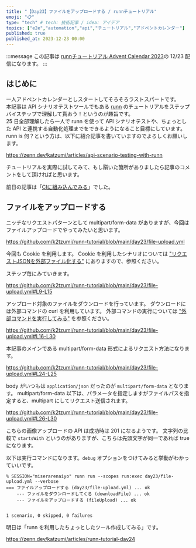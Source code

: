 ```yaml
---
title: "【Day23】ファイルをアップロードする / runnチュートリアル"
emoji: "📋"
type: "tech" # tech: 技術記事 / idea: アイデア
topics: ["e2e","automation","api","チュートリアル","アドベントカレンダー"]
published: true
published_at: 2023-12-23 00:00
---
```


:::message
この記事は [runnチュートリアル Advent Calendar 2023](https://qiita.com/advent-calendar/2023/runn-tutorial)の 12/23 配信になります。
:::

## はじめに

一人アドベントカレンダーとしスタートしてそろそろラストスパートです。  
本記事は API シナリオテストツールでもある [runn](https://github.com/k1LoW/runn) のチュートリアルをステップバイステップで理解して貰おう！というのが趣旨です。  
25 日全部理解したら一人で runn を使って API シナリオテストや、ちょっとした API と連携する自動化処理までをできるようになること目標にしています。  
runn is 何？という方は、以下に紹介記事を書いていますのでよろしくお願いします。

https://zenn.dev/katzumi/articles/api-scenario-testing-with-runn

チュートリアルを実際に試してみて、もし躓いた箇所がありましたら記事のコメントをして頂ければと思います。

前日の記事は「[CIに組み込んでみる](https://zenn.dev/katzumi/articles/runn-tutorial-day22)」でした。

## ファイルをアップロードする

ニッチなリクエストパターンとして multipart/form-data がありますが、今回はファイルアップロードでやってみたいと思います。

https://github.com/k2tzumi/runn-tutorial/blob/main/day23/file-upload.yml

今回も Cookie を利用します。
Cookie を利用したシナリオについては ["リクエストJSONを外部ファイル化する"](https://zenn.dev/katzumi/articles/runn-tutorial-day15) にありますので、参照ください。

ステップ毎にみていきます。

https://github.com/k2tzumi/runn-tutorial/blob/main/day23/file-upload.yml#L9-L15

アップロード対象のファイルをダウンロードを行っています。
ダウンロードには外部コマンドの curl を利用しています。
外部コマンドの実行については ["外部コマンドを実行してみる"](https://zenn.dev/katzumi/articles/runn-tutorial-day19) を参照ください。

https://github.com/k2tzumi/runn-tutorial/blob/main/day23/file-upload.yml#L16-L30

本記事のメインである multipart/form-data 形式によるリクエスト方法になります。

https://github.com/k2tzumi/runn-tutorial/blob/main/day23/file-upload.yml#L24-L25

body がいつもは `application/json` だったのが `multipart/form-data` となります。
multipart/form-data 以下は、パラメータを指定しますがファイルパスを指定すると、multipart にしてリクエスト送信されます。

https://github.com/k2tzumi/runn-tutorial/blob/main/day23/file-upload.yml#L26-L30

こちらの画像アップロードの API は成功時は 201 になるようです。
文字列の比較で `startsWith` というのがありますが、こちらは先頭文字が同一であれば true になります。

以下は実行コマンドになります。`debug` オプションをつけてみると挙動がわかっていいです。

```console
% SESSION="miserarenaiyo" runn run --scopes run:exec day23/file-upload.yml --verbose 
=== ファイルアップロードする (day23/file-upload.yml) ... ok
    --- ファイルをダウンロードしてくる (downloadFile) ... ok
    --- ファイルをアップロードする (fileUpload) ... ok


1 scenario, 0 skipped, 0 failures
```

明日は「runn を利用したちょっとしたツール作成してみる」です。

https://zenn.dev/katzumi/articles/runn-tutorial-day24